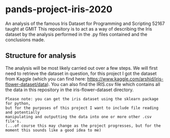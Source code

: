 # pands-project-iris-2020
An analysis of the famous Iris Dataset for Programming and Scripting 52167 taught at GMIT
This repository is to act as a way of describing the Iris dataset by the analysis performed in the .py files contained and the conclusions made.

## Structure for analysis
The analysis will be most likely carried out over a few steps.
We will first need to retrieve the dataset in question, for this project I got the dataset from Kaggle (which you can find here: https://www.kaggle.com/arshid/iris-flower-dataset/data). You can also find the IRIS.csv file which contains all the data in this repository in the iris-flower-dataset directory.
````
Please note: you can get the iris dataset using the sklearn package for python,
but for the purposes of this project I want to include file reading and potentially 
manipulating and outputting the data into one or more other .csv file's.
(...of course this may change as the project progresses, but for the moment this sounds like a good idea to me)
````
